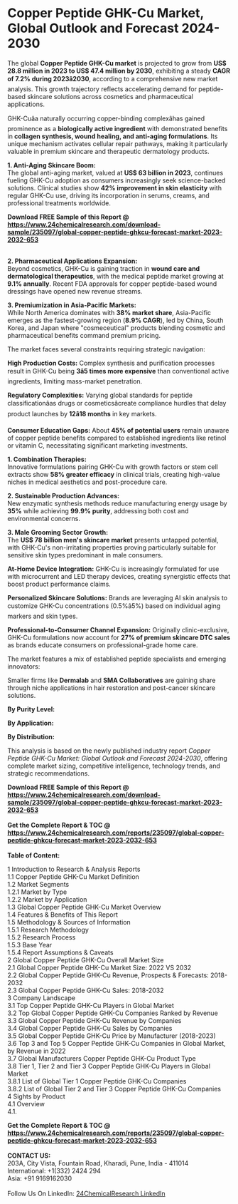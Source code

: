 <h1>Copper Peptide GHK-Cu Market, Global Outlook and Forecast 2024-2030</h1><p>The global <strong>Copper Peptide GHK-Cu market</strong> is projected to grow from <strong>US$ 28.8 million in 2023 to US$ 47.4 million by 2030</strong>, exhibiting a steady <strong>CAGR of 7.2% during 2023â2030</strong>, according to a comprehensive new market analysis. This growth trajectory reflects accelerating demand for peptide-based skincare solutions across cosmetics and pharmaceutical applications.</p><p>GHK-Cuâa naturally occurring copper-binding complexâhas gained prominence as a <strong>biologically active ingredient</strong> with demonstrated benefits in <strong>collagen synthesis, wound healing, and anti-aging formulations</strong>. Its unique mechanism activates cellular repair pathways, making it particularly valuable in premium skincare and therapeutic dermatology products.</p><p><strong>1. Anti-Aging Skincare Boom:</strong><br>
The global anti-aging market, valued at <strong>US$ 63 billion in 2023</strong>, continues fueling GHK-Cu adoption as consumers increasingly seek science-backed solutions. Clinical studies show <strong>42% improvement in skin elasticity</strong> with regular GHK-Cu use, driving its incorporation in serums, creams, and professional treatments worldwide.</p><div><b>Download FREE Sample of this Report @ 
            <a href="https://www.24chemicalresearch.com/download-sample/235097/global-copper-peptide-ghkcu-forecast-market-2023-2032-653">
            https://www.24chemicalresearch.com/download-sample/235097/global-copper-peptide-ghkcu-forecast-market-2023-2032-653</a></b></div><br><p><strong>2. Pharmaceutical Applications Expansion:</strong><br>
Beyond cosmetics, GHK-Cu is gaining traction in <strong>wound care and dermatological therapeutics</strong>, with the medical peptide market growing at <strong>9.1% annually</strong>. Recent FDA approvals for copper peptide-based wound dressings have opened new revenue streams.</p><p><strong>3. Premiumization in Asia-Pacific Markets:</strong><br>
While North America dominates with <strong>38% market share</strong>, Asia-Pacific emerges as the fastest-growing region (<strong>8.9% CAGR</strong>), led by China, South Korea, and Japan where "cosmeceutical" products blending cosmetic and pharmaceutical benefits command premium pricing.</p><p>The market faces several constraints requiring strategic navigation:</p><p><strong>High Production Costs:</strong> Complex synthesis and purification processes result in GHK-Cu being <strong>3â5 times more expensive</strong> than conventional active ingredients, limiting mass-market penetration.</p><p><strong>Regulatory Complexities:</strong> Varying global standards for peptide classificationâas drugs or cosmeticsâcreate compliance hurdles that delay product launches by <strong>12â18 months</strong> in key markets.</p><p><strong>Consumer Education Gaps:</strong> About <strong>45% of potential users</strong> remain unaware of copper peptide benefits compared to established ingredients like retinol or vitamin C, necessitating significant marketing investments.</p><p><strong>1. Combination Therapies:</strong><br>
Innovative formulations pairing GHK-Cu with growth factors or stem cell extracts show <strong>58% greater efficacy</strong> in clinical trials, creating high-value niches in medical aesthetics and post-procedure care.</p><p><strong>2. Sustainable Production Advances:</strong><br>
New enzymatic synthesis methods reduce manufacturing energy usage by <strong>35%</strong> while achieving <strong>99.9% purity</strong>, addressing both cost and environmental concerns.</p><p><strong>3. Male Grooming Sector Growth:</strong><br>
The <strong>US$ 78 billion men's skincare market</strong> presents untapped potential, with GHK-Cu's non-irritating properties proving particularly suitable for sensitive skin types predominant in male consumers.</p><p><strong>At-Home Device Integration:</strong> GHK-Cu is increasingly formulated for use with microcurrent and LED therapy devices, creating synergistic effects that boost product performance claims.</p><p><strong>Personalized Skincare Solutions:</strong> Brands are leveraging AI skin analysis to customize GHK-Cu concentrations (0.5%â5%) based on individual aging markers and skin types.</p><p><strong>Professional-to-Consumer Channel Expansion:</strong> Originally clinic-exclusive, GHK-Cu formulations now account for <strong>27% of premium skincare DTC sales</strong> as brands educate consumers on professional-grade home care.</p><p>The market features a mix of established peptide specialists and emerging innovators:</p><p>Smaller firms like <strong>Dermalab</strong> and <strong>SMA Collaboratives</strong> are gaining share through niche applications in hair restoration and post-cancer skincare solutions.</p><p><strong>By Purity Level:</strong></p><p><strong>By Application:</strong></p><p><strong>By Distribution:</strong></p><p>This analysis is based on the newly published industry report <em>Copper Peptide GHK-Cu Market: Global Outlook and Forecast 2024-2030</em>, offering complete market sizing, competitive intelligence, technology trends, and strategic recommendations.</p><div><b>Download FREE Sample of this Report @ 
            <a href="https://www.24chemicalresearch.com/download-sample/235097/global-copper-peptide-ghkcu-forecast-market-2023-2032-653">
            https://www.24chemicalresearch.com/download-sample/235097/global-copper-peptide-ghkcu-forecast-market-2023-2032-653</a></b></div><br><div><b>Get the Complete Report & TOC @ 
            <a href="https://www.24chemicalresearch.com/reports/235097/global-copper-peptide-ghkcu-forecast-market-2023-2032-653">
            https://www.24chemicalresearch.com/reports/235097/global-copper-peptide-ghkcu-forecast-market-2023-2032-653</a></b></div><br>
            <b>Table of Content:</b><p>1 Introduction to Research & Analysis Reports<br />
    1.1 Copper Peptide GHK-Cu Market Definition<br />
    1.2 Market Segments<br />
        1.2.1 Market by Type<br />
        1.2.2 Market by Application<br />
    1.3 Global Copper Peptide GHK-Cu Market Overview<br />
    1.4 Features & Benefits of This Report<br />
    1.5 Methodology & Sources of Information<br />
        1.5.1 Research Methodology<br />
        1.5.2 Research Process<br />
        1.5.3 Base Year<br />
        1.5.4 Report Assumptions & Caveats<br />
2 Global Copper Peptide GHK-Cu Overall Market Size<br />
    2.1 Global Copper Peptide GHK-Cu Market Size: 2022 VS 2032<br />
    2.2 Global Copper Peptide GHK-Cu Revenue, Prospects & Forecasts: 2018-2032<br />
    2.3 Global Copper Peptide GHK-Cu Sales: 2018-2032<br />
3 Company Landscape<br />
    3.1 Top Copper Peptide GHK-Cu Players in Global Market<br />
    3.2 Top Global Copper Peptide GHK-Cu Companies Ranked by Revenue<br />
    3.3 Global Copper Peptide GHK-Cu Revenue by Companies<br />
    3.4 Global Copper Peptide GHK-Cu Sales by Companies<br />
    3.5 Global Copper Peptide GHK-Cu Price by Manufacturer (2018-2023)<br />
    3.6 Top 3 and Top 5 Copper Peptide GHK-Cu Companies in Global Market, by Revenue in 2022<br />
    3.7 Global Manufacturers Copper Peptide GHK-Cu Product Type<br />
    3.8 Tier 1, Tier 2 and Tier 3 Copper Peptide GHK-Cu Players in Global Market<br />
        3.8.1 List of Global Tier 1 Copper Peptide GHK-Cu Companies<br />
        3.8.2 List of Global Tier 2 and Tier 3 Copper Peptide GHK-Cu Companies<br />
4 Sights by Product<br />
    4.1 Overview<br />
        4.1.</p><div><b>Get the Complete Report & TOC @ 
            <a href="https://www.24chemicalresearch.com/reports/235097/global-copper-peptide-ghkcu-forecast-market-2023-2032-653">
            https://www.24chemicalresearch.com/reports/235097/global-copper-peptide-ghkcu-forecast-market-2023-2032-653</a></b></div><br><b>CONTACT US:</b><br>
            203A, City Vista, Fountain Road, Kharadi, Pune, India - 411014<br>
            International: +1(332) 2424 294<br>
            Asia: +91 9169162030 <br><br>
            Follow Us On LinkedIn: <a href="https://www.linkedin.com/company/24chemicalresearch/">24ChemicalResearch LinkedIn</a>